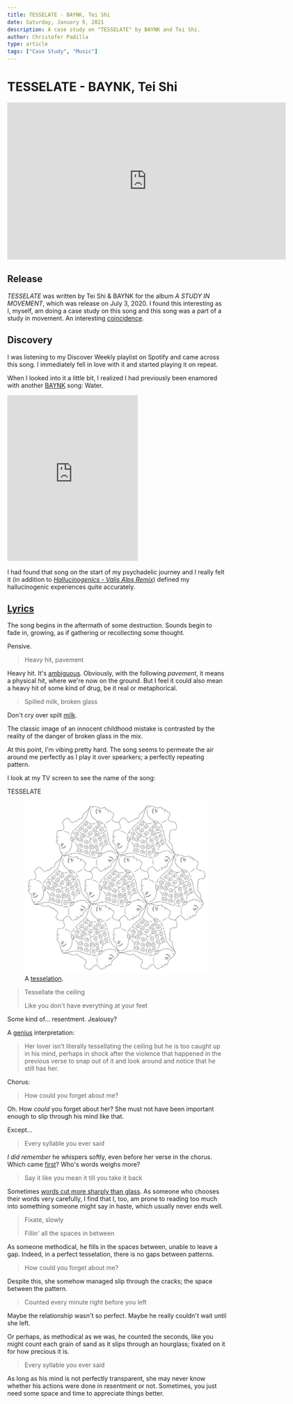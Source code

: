 ```yaml
---
title: TESSELATE - BAYNK, Tei Shi
date: Saturday, January 9, 2021
description: A case study on "TESSELATE" by BAYNK and Tei Shi.
author: Christofer Padilla
type: article
tags: ["Case Study", "Music"]
---
```


# TESSELATE - BAYNK, Tei Shi

<div class="resp-container">
  <iframe class="resp-iframe" width="640" height="360" src="https://www.youtube.com/embed/9zIaIn6D6ik" frameborder="0" allow="accelerometer; autoplay; clipboard-write; encrypted-media; gyroscope; picture-in-picture" allowfullscreen></iframe>
</div>


## Release

*TESSELATE* was written by Tei Shi & BAYNK for the album *A STUDY IN MOVEMENT*, which was release on July 3, 2020. I found this interesting as I, myself, am doing a case study on this song and this song was a part of a study in movement. An interesting [coincidence](/blog/2020/12/29/A_Remarkable_Coincidence_of_Inspiration.md).

## Discovery

I was listening to my Discover Weekly playlist on Spotify and came across this song. I immediately fell in love with it and started playing it on repeat.

When I looked into it a little bit, I realized I had previously been enamored with another [BAYNK](https://open.spotify.com/artist/28yVvEvA2lT3K5RNIhV1Dj?si=Tyir0LX2Sp2riaCoMXYBcQ) song: Water.

<iframe src="https://open.spotify.com/embed/track/65OshnyJjTGVGrvXb6BoNS" width="300" height="380" frameborder="0" allowtransparency="true" allow="encrypted-media"></iframe>

I had found that song on the start of my psychadelic journey and I really felt it (in addition to [*Hallucinogenics - Valis Alps Remix*](https://open.spotify.com/track/5BcgMsAhoEgR6nmZHhAZEg?si=CMBRaisKTpWfhRHlCtMi6A))  defined my hallucinogenic experiences quite accurately.

## [Lyrics](https://genius.com/20383103)

The song begins in the aftermath of some destruction. Sounds begin to fade in, growing, as if gathering or recollecting some thought.

Pensive.

> Heavy hit, pavement

Heavy hit. It's [ambiguous](https://www.google.com/search?q=define+ambiguous). Obviously, with the following *pavement*, it means a physical hit, where we're now on the ground. But I feel it could also mean a heavy hit of some kind of drug, be it real or metaphorical.

> Spilled milk, broken glass

Don't cry over spilt [milk](https://www.dictionary.com/browse/don-t-cry-over-spilt-milk).

The classic image of an innocent childhood mistake is contrasted by the reality of the danger of broken glass in the mix.

At this point, I'm vibing pretty hard. The song seems to permeate the air around me perfectly as I play it over spearkers; a perfectly repeating pattern.

I look at my TV screen to see the name of the song:

TESSELATE

<figure>
  <img
  src="/images/tesselate.png"
  alt="A simple state machine diagram.">
  <figcaption>A <a href="http://jingcailiu.com/generative-arts/">tesselation</a>.</figcaption>
</figure>

> Tessellate the ceiling
>
> Like you don't have everything at your feet

Some kind of... resentment. Jealousy?

A [genius](https://genius.com/) interpretation:

> Her lover isn’t literally tessellating the ceiling but he is too caught up in his mind, perhaps in shock after the violence that happened in the previous verse to snap out of it and look around and notice that he still has her.

Chorus:

> How could you forget about me?

Oh. How *could* you forget about her? She must not have been important enough to slip through his mind like that.

Except...

> Every syllable you ever said

*I *did* remember* he whispers softly, even before her verse in the chorus. Which came [first](https://en.wikipedia.org/wiki/Chicken_or_the_egg#:~:text=%22Chicken-and-egg,on%20others%20being%20done%20first.)? Who's words weighs more?

> Say it like you mean it till you take it back

Sometimes [words cut more sharply than glass](https://en.wikipedia.org/wiki/The_pen_is_mightier_than_the_sword). As someone who chooses their words very carefully, I find that I, too, am prone to reading too much into something someone might say in haste, which usually never ends well.

> Fixate, slowly
>
> Fillin' all the spaces in between

As someone methodical, he fills in the spaces between, unable to leave a gap. Indeed, in a perfect tesselation, there is no gaps between patterns.

> How could you forget about me?

Despite this, she somehow managed slip through the cracks; the space between the pattern.

> Counted every minute right before you left

Maybe the relationship wasn't so perfect. Maybe he really couldn't wait until she left.

Or perhaps, as methodical as we was, he counted the seconds, like you might count each grain of sand as it slips through an hourglass; fixated on it for how precious it is.

> Every syllable you ever said

As long as his mind is not perfectly transparent, she may never know whether his actions were done in resentment or not. Sometimes, you just need some space and time to appreciate things better.

<TagLinks />

<Comments />
